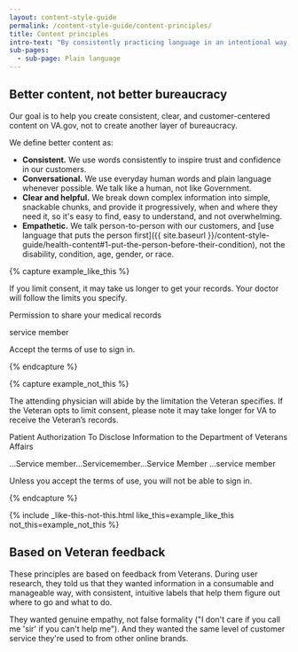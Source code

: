 ```yaml
---
layout: content-style-guide
permalink: /content-style-guide/content-principles/
title: Content principles
intro-text: "By consistently practicing language in an intentional way, we can provide content that supports Veterans' needs and improve their experience on our site."
sub-pages:
  - sub-page: Plain language
---
```


## Better content, not better bureaucracy

Our goal is to help you create consistent, clear, and customer-centered content on VA.gov, not to create another layer of bureaucracy.

We define better content as:

- **Consistent.** We use words consistently to inspire trust and confidence in our customers.
- **Conversational.** We use everyday human words and plain language whenever possible. We talk like a human, not like Government.  
- **Clear and helpful.** We break down complex information into simple, snackable chunks, and provide it progressively, when and where they need it, so it's easy to find, easy to understand, and not overwhelming.
- **Empathetic.** We talk person-to-person with our customers, and [use language that puts the person first]({{ site.baseurl }}/content-style-guide/health-content#1-put-the-person-before-their-condition), not the disability, condition, age, gender, or race.


{% capture example_like_this %}
<div markdown="1">
  If you limit consent, it may take us longer to get your records. Your doctor will follow the limits you specify.

  Permission to share your medical records

  service member

  Accept the terms of use to sign in.
</div>
{% endcapture %}

{% capture example_not_this %}
<div markdown="1">
  The attending physician will abide by the limitation the Veteran specifies. If the Veteran opts to limit consent, please note it may take longer for VA to receive the Veteran’s records.

  Patient Authorization To Disclose Information to the Department of Veterans Affairs

  …Service member…Servicemember…Service Member …service member

  Unless you accept the terms of use, you will not be able to sign in.
</div>
{% endcapture %}

{% include _like-this-not-this.html like_this=example_like_this not_this=example_not_this %}

## Based on Veteran feedback

These principles are based on feedback from Veterans. During user research, they told us that they wanted information in a consumable and manageable way, with consistent, intuitive labels that help them figure out where to go and what to do.

They wanted genuine empathy, not false formality ("I don't care if you call me 'sir' if you can't help me"). And they wanted the same level of customer service they're used to from other online brands.  
